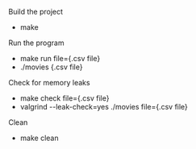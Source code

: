 Build the project
- make

Run the program
- make run file={.csv file}
- ./movies {.csv file}

Check for memory leaks
- make check file={.csv file}
- valgrind --leak-check=yes ./movies file={.csv file}

Clean
- make clean

